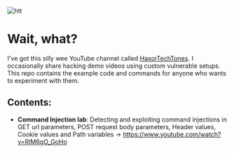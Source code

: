 ![htt](https://github.com/user-attachments/assets/bfe0f050-c1df-4664-b2a3-b22a44f055d3)

# Wait, what?
I've got this silly wee YouTube channel called [HaxorTechTones](https://www.youtube.com/@HaxorTechTones). I occasionally share hacking demo videos using custom vulnerable setups. This repo contains the example code and commands for anyone who wants to experiment with them.

## Contents:
 - **Command Injection lab**: Detecting and exploiting command injections in GET url parameters, POST request body parameters, Header values, Cookie values and Path variables -> https://www.youtube.com/watch?v=RlM6gO_GoHo
